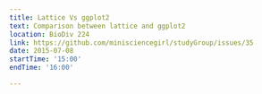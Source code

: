 ```yaml
---
title: Lattice Vs ggplot2
text: Comparison between lattice and ggplot2
location: BioDiv 224
link: https://github.com/minisciencegirl/studyGroup/issues/35
date: 2015-07-08
startTime: '15:00'
endTime: '16:00'

---
```


